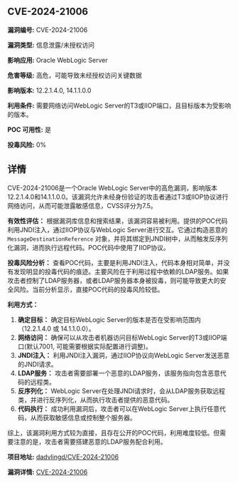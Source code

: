 ## CVE-2024-21006

**漏洞编号:** CVE-2024-21006

**漏洞类型:** 信息泄露/未授权访问

**影响应用:** Oracle WebLogic Server

**危害等级:** 高危，可能导致未经授权访问关键数据

**影响版本:** 12.2.1.4.0, 14.1.1.0.0

**利用条件:** 需要网络访问WebLogic Server的T3或IIOP端口，且目标版本为受影响的版本。

**POC 可用性:** 是

**投毒风险:** 0%

## 详情

CVE-2024-21006是一个Oracle WebLogic Server中的高危漏洞，影响版本12.2.1.4.0和14.1.1.0.0。该漏洞允许未经身份验证的攻击者通过T3或IIOP协议进行网络访问，从而可能泄露敏感信息，CVSS评分为7.5。

**有效性评估：**
根据漏洞库信息和搜索结果，该漏洞容易被利用。提供的POC代码利用JNDI注入，通过IIOP协议与WebLogic Server进行交互。它通过构造恶意的`MessageDestinationReference` 对象，并将其绑定到JNDI树中，从而触发反序列化漏洞，进而执行远程代码。POC代码中使用了IIOP协议。

**投毒风险分析：**
查看POC代码，主要是利用JNDI注入，代码本身相对简单，并没有发现明显的投毒代码的痕迹。主要风险在于利用过程中依赖的LDAP服务。如果攻击者控制了LDAP服务器，或者LDAP服务器本身被投毒，则可能导致更大的安全风险。当前分析显示，直接POC代码的投毒风险较低。

**利用方式：**
1.  **确定目标：** 确定目标WebLogic Server的版本是否在受影响范围内（12.2.1.4.0 或 14.1.1.0.0）。
2.  **网络访问：** 确保可以从攻击者机器访问目标WebLogic Server的T3或IIOP端口(默认7001, 可能需要根据实际配置进行调整)。
3.  **JNDI注入：** 利用JNDI注入漏洞，通过IIOP协议向WebLogic Server发送恶意的JNDI请求。
4.  **LDAP服务：** 攻击者需要部署一个恶意的LDAP服务，该服务指向包含恶意代码的远程类。
5.  **反序列化：** WebLogic Server在处理JNDI请求时，会从LDAP服务获取远程类，并进行反序列化，从而执行攻击者提供的恶意代码。
6.  **代码执行：** 成功利用漏洞后，攻击者可以在WebLogic Server上执行任意代码，从而获取敏感信息或控制整个服务器。

综上，该漏洞利用方式较为直接，且存在公开的POC代码，利用难度较低。但需要注意的是，攻击者需要搭建恶意的LDAP服务配合利用。


**项目地址:** [dadvlingd/CVE-2024-21006](https://github.com/dadvlingd/CVE-2024-21006)

**漏洞详情:** [CVE-2024-21006](https://nvd.nist.gov/vuln/detail/CVE-2024-21006)